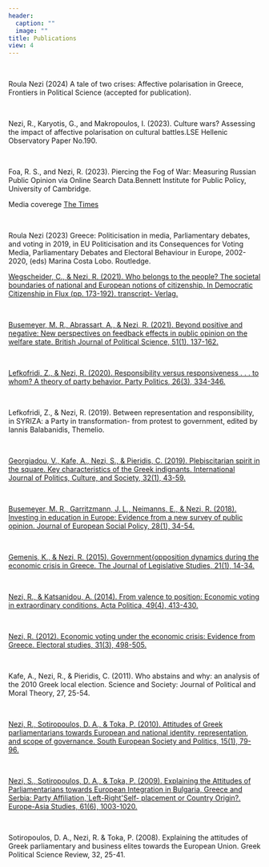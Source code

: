 ```yaml
---
header:
  caption: ""
  image: ""
title: Publications
view: 4
---
```


<br>

Roula Nezi (2024) A tale of two crises: Affective polarisation in Greece, Frontiers in Political Science
(accepted for publication).

<br>

Nezi, R., Karyotis, G., and Makropoulos, I. (2023). Culture wars? Assessing the impact of affective
polarisation on cultural battles.LSE Hellenic Observatory Paper No.190.

<br>

Foa, R. S., and Nezi, R. (2023). Piercing the Fog of War: Measuring Russian Public Opinion via
Online Search Data.Bennett Institute for Public Policy, University of Cambridge.

Media coverege [The Times](https://www.thetimes.co.uk/article/russia-anti-war-putin-regime-happiness-levels-2023-hm6f7fzpq)

<br>

Roula Nezi (2023) Greece: Politicisation in media, Parliamentary debates, and voting in 2019, in
EU Politicisation and its Consequences for Voting Media, Parliamentary Debates and Electoral
Behaviour in Europe, 2002-2020, (eds) Marina Costa Lobo. Routledge.
<br>


[Wegscheider, C., & Nezi, R. (2021). Who belongs to the people? The societal boundaries of national
and European notions of citizenship. In Democratic Citizenship in Flux (pp. 173-192). transcript-
Verlag.](https://www.degruyter.com/document/doi/10.14361/9783839449493-009/html)

<br>

[Busemeyer, M. R., Abrassart, A., & Nezi, R. (2021). Beyond positive and negative: New perspectives
on feedback effects in public opinion on the welfare state. British Journal of Political Science, 51(1),
137-162.](https://www.cambridge.org/core/journals/british-journal-of-political-science/article/beyond-positive-and-negative-new-perspectives-on-feedback-effects-in-public-opinion-on-the-welfare-state/C54F3DE6D5FBBDE06EB89DE6CD1047A0)

<br>

[Lefkofridi, Z., & Nezi, R. (2020). Responsibility versus responsiveness . . . to whom? A theory of
party behavior. Party Politics, 26(3), 334-346.](https://journals.sagepub.com/doi/10.1177/1354068819866076)

<br>

Lefkofridi, Z., & Nezi, R. (2019). Between representation and responsibility, in SYRIZA: a Party in
transformation- from protest to government, edited by Iannis Balabanidis, Themelio.

<br>

[Georgiadou, V., Kafe, A., Nezi, S., & Pieridis, C. (2019). Plebiscitarian spirit in the square. Key
characteristics of the Greek indignants. International Journal of Politics, Culture, and Society, 32(1),
43-59.](https://link.springer.com/article/10.1007/s10767-017-9272-8)

<br>

[Busemeyer, M. R., Garritzmann, J. L., Neimanns, E., & Nezi, R. (2018). Investing in education in
Europe: Evidence from a new survey of public opinion. Journal of European Social Policy, 28(1),
34-54.](https://journals.sagepub.com/doi/abs/10.1177/0958928717700562)

<br>

[Gemenis, K., & Nezi, R. (2015). Government{opposition dynamics during the economic crisis in
Greece. The Journal of Legislative Studies, 21(1), 14-34.](https://www.tandfonline.com/doi/abs/10.1080/13572334.2014.939562)

<br>

[Nezi, R., & Katsanidou, A. (2014). From valence to position: Economic voting in extraordinary
conditions. Acta Politica, 49(4), 413-430.](https://link.springer.com/article/10.1057/ap.2014.14)

<br>

[Nezi, R. (2012). Economic voting under the economic crisis: Evidence from Greece. Electoral
studies, 31(3), 498-505.](https://www.sciencedirect.com/science/article/abs/pii/S0261379412000285)

<br>

Kafe, A., Nezi, R., & Pieridis, C. (2011). Who abstains and why: an analysis of the 2010 Greek
local election. Science and Society: Journal of Political and Moral Theory, 27, 25-54.

<br>

[Nezi, R., Sotiropoulos, D. A., & Toka, P. (2010). Attitudes of Greek parliamentarians towards
European and national identity, representation, and scope of governance. South European Society
and Politics, 15(1), 79-96.](https://www.tandfonline.com/doi/abs/10.1080/13608746.2010.496930)

<br>

[Nezi, S., Sotiropoulos, D. A., & Toka, P. (2009). Explaining the Attitudes of Parliamentarians
towards European Integration in Bulgaria, Greece and Serbia: Party Affiliation,`Left-Right'Self-
placement or Country Origin?. Europe-Asia Studies, 61(6), 1003-1020.](https://www.tandfonline.com/doi/abs/10.1080/09668130903063542?journalCode=ceas20)

<br>

Sotiropoulos, D. A., Nezi, R. & Toka, P. (2008). Explaining the attitudes of Greek parliamentary
and business elites towards the European Union. Greek Political Science Review, 32, 25-41.

